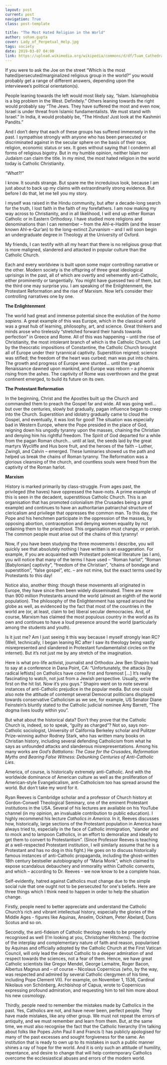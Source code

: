```yaml
---
layout: post
current: post
navigation: True
class: post-template

title: "The Most Hated Religion in the World"
author: soham.gupta
cover: Lady_of_Perpetual_Help.jpg
tags: society
date: 2019-03-07 04:00
link: https://upload.wikimedia.org/wikipedia/commons/d/df/Tuam_Cathedral_of_the_Assumption_Our_Lady_of_Perpetual_Help_Icon_2009_09_14.jpg
---
```

If you were to ask the Joe on the street “Which is the most
hated/persecuted/marginalized religious group in the world?” you would probably
get a range of different answers, depending upon the interviewee’s political
orientation(s).

People leaning towards the left would most likely say, “Islam. Islamophobia is a
big problem in the West. Definitely.” Others leaning towards the right would
probably say “The Jews. They have suffered the most and even now, Israel is
under threat from Islamic fundamentalists. We must stand with Israel.” In India,
it would probably be, “The Hindus! Just look at the Kashmiri Pandits.”

And I don’t deny that each of these groups has suffered immensely in the past. I
sympathise strongly with anyone who has been persecuted or discriminated against
in the secular sphere on the basis of their race, religion, economic status or
sex. It goes without saying that I condemn all forms of religious bigotry. But
in my humble opinion, neither Islam nor Judaism can claim the title. In my mind,
the most hated religion in the world today is Catholic Christianity.

<em>“What?!”</em>

I know. It sounds strange. But spare me the incredulous look, because I am just
about to back up my claims with extraordinarily strong evidence. But before I do
that, let me tell you my story.

I myself was raised in the Hindu community, but after a decade-long search for
the truth, I lost faith in the faith of my forefathers. I am now making my way
across to Christianity, and in all likelihood, I will end up either Roman
Catholic or in Eastern Orthodoxy. I have studied more religions and
denominations than I can remember – from the Ahl-e-Hadith (and the lesser known
Ahl-e-Qur’an) to the long-extinct Zurvanism – and I will soon begin an
undergraduate degree in Theology at the University of Oxford.

My friends, I can testify with all my heart that there is no religious group
that is more maligned, slandered and attacked in popular culture than the
Catholic Church.

Each and every worldview is built upon some major controlling narrative or the
other. Modern society is the offspring of three great ideological uprisings in
the past, all of which are overtly and vehemently anti-Catholic, either
prominently or tangentially. You might have guessed two of them, but the third
one may surprise you. I am speaking of the Enlightenment, the Protestant
Reformation and the rise of Marxism. Now let’s consider their controlling
narratives one by one.

**The Enlightenment**

The world had great and immense potential since the evolution of the *homo
sapiens*. A great example of this was Europe, which in the classical world was a
great hub of learning, philosophy, art, and science. Great thinkers and minds
arose who tirelessly “stretched forward their hands towards perfection” in
Greece and Rome. All of this was happening – until the rise of Christianity, the
most intolerant branch of which is the Catholic Church. Led by the theocratic
impositions of Constantine, the Catholic Church brought all of Europe under
their tyrannical captivity. Superstition reigned; science was stifled; the
freedom of the heart was curbed; man was put into chains. The growth and
progress of Europe were stunted… until the great Renaissance dawned upon
mankind, and Europe was reborn – a phoenix rising from the ashes. The captivity
of Rome was overthrown and the great continent emerged, to build its future on
its own.

**The Protestant Reformation**

In the beginning, Christ and the Apostles built up the Church and commanded them
to preach the Gospel far and wide. All was going well… but over the centuries,
slowly but gradually, pagan influence began to creep into the Church.
Superstition and idolatry gradually came to cloud the Gospel, and eventually, it
was lost for good! The situation was especially bad in Western Europe, where the
Pope presided in the place of God, reigning down his ungodly tyranny upon the
masses, chaining the Christian and denying him his rightful freedom. The Spirit
of God departed for a while from the pagan Roman church… until at last, the
seeds laid by the great martyrs Wycliffe and Hus bore fruit, and the heroes of
the faith – Luther, Zwingli, and Calvin – emerged. These luminaries showed us
the path and helped us break the chains of Roman tyranny. The Reformation was a
glorious cleansing of the church, and countless souls were freed from the
captivity of the Roman harlot.

**Marxism**

History is marked primarily by class-struggle. From ages past, the privileged
(the haves) have oppressed the have-nots. A prime example of this is seen in the
decadent, superstitious Catholic Church. This is an organisation that has
promoted colonialism (the Crusades being a great example) and continues to have
an authoritarian patriarchal structure of clericalism and privilege that
oppresses the common man. To this day, the Pope and his henchmen participate in
the oppression of the masses, by opposing abortion, contraception and denying
women equality by not ordaining them to the priesthood. This organisation must
change, or perish. The common people must arise out of the chains of this
tyranny!

Now, if you have been studying the three movements I describe, you will quickly
see that absolutely nothing I have written is an exaggeration. For example, if
you are acquainted with Protestant polemical literature (as I am), you will
notice that many of the terms I have used – “Roman harlot”, “Roman [Babylonian]
captivity”, “freedom of the Christian”, “chains of bondage and superstition”,
“false gospel”, etc. – are not mine, but the exact terms used by Protestants to
this day!

Notice also, another thing: though these movements all originated in Europe,
they have since then been widely disseminated. There are more than 900 million
Protestants around the world (almost an eighth of the world population). The
philosophy of the Enlightenment has spread around the globe as well, as
evidenced by the fact that most of the countries in the world are (or, at least,
claim to be) liberal secular democracies. And, of course, Marxism has claimed
the most populous country in the world as its own and continues to have a loud
presence around the world (particularly among the students and youth).

Is it just me? Am I just seeing it this way because I myself strongly lean RC?
(Well, technically, I began leaning RC after I saw its theology being vastly
misrepresented and slandered in Protestant fundamentalist circles on the
internet). But it’s not just me by any stretch of the imagination.

Here is what pro-life activist, journalist and Orthodox Jew Ben Shapiro had to
say at a conference in Dana Point, CA: “Unfortunately, the attacks [by radical
leftists] on Catholics have come first and foremost […] It’s really fascinating
to watch, not just from a Jewish perspective. Usually, we’re the first on the
hit list. Now it’s you guys.” Shapiro went on to note several instances of
anti-Catholic prejudice in the popular media. But one could also note the
attitude of contempt several Democrat politicians displayed towards conservative
Catholicism as we see, for example, US Senator Diane Feinstein’s bluntly stated
to the Catholic judicial nominee Amy Barrett, “The dogma lives loudly within
you”.

But what about the historical data? Don’t they prove that the Catholic Church
is, indeed, so to speak, “guilty as charged”? Not so, says non-Catholic
sociologist, University of California Berkeley scholar and Pulitzer
Prize-winning author Rodney Stark, who has written many books on Christian
history, including several defending Catholicism from what he says as unfounded
attacks and slanderous misrepresentations. Among his many works are *God’s
Battalions: The Case for the Crusades*, *Reformation Myths and Bearing False
Witness: Debunking Centuries of Anti-Catholic Lies.*

America, of course, is historically extremely anti-Catholic. And with the
worldwide dominance of American culture as well as the proliferation of
American-style Evangelicalism, anti-Catholicism too has spread around the world.
But don’t take my word for it.

Ryan Reeves is Cambridge scholar and a professor of Church history at
Gordon-Conwell Theological Seminary, one of the eminent Protestant institutions
in the USA. Several of his lectures are available on his YouTube channel (in my
opinion, an invaluable contribution to public education). I highly recommend his
lecture *Catholics in America*. In it, Reeves discusses how, historically, large
sections of the Protestant population in America have always tried to,
especially in the face of Catholic immigration, “slander and to mock and to
lampoon Catholics, in an effort to demoralize and ideally to get them to convert
to Protestantism”. (Since Professor Reeves is teaching at a well-respected
Protestant institution, I will similarly assume that he is a Protestant and has
no dog in this fight.) He goes on to discuss historically famous instances of
anti-Catholic propaganda, including the ghost-written 18th century bestseller
autobiography of “Maria Monk”, which claimed to expose scandalous debauchery and
immorality within Catholic convents, and which – according to Dr. Reeves - we
now know to be a complete hoax.

Self-evidently, hatred against Catholics must change due to the simple social
rule that one ought not to be persecuted for one's beliefs. Here are three
things which I think need to happen in order to help the situation change.

Firstly, people need to better appreciate and understand the Catholic Church’s
rich and vibrant intellectual history, especially the glories of the Middle Ages - figures like Aquinas, Anselm, Ockham, Peter Abelard, Duns Scotus and so on.

Secondly, the anti-fideism of Catholic theology needs to be properly recognised
as well (I’m looking at you, Christopher Hitchens). The doctrine of the
interplay and complementary nature of faith and reason, popularised by Aquinas
and officially adopted by the Catholic Church at the First Vatican Council, will
only lead the devout Catholic to a deeper admiration of and respect towards the
sciences, not a fear of them. Hence, we have great Catholic scientists like
Gregor Mendel, George Lemaitre, Roger Bacon, Albertus Magnus and – of course –
Nicolaus Copernicus (who, by the way, was respected and admired by several
Catholic clergymen of his time, including Pope Clement VII). For example, on
November 1, 1536, Cardinal Nikolaus von Schönberg, Archbishop of Capua, wrote to
Copernicus expressing profound admiration, and requesting him to tell him more
about his new cosmology.

Thirdly, people need to remember the mistakes made by Catholics in the past.
Yes, Catholics are not, and have never been, perfect people. They have made
mistakes, like any other group. We must not repeat the errors of antiquity, and
we must remember and learn from them. But, at the same time, we must also
recognise the fact that the Catholic hierarchy (I’m talking about folks like
Popes John Paul II and Francis I) has publicly apologised for many of the past
excesses and sought forgiveness for the same. An institution that is ready to
own up to its mistakes in such a public manner shines a ray of hope for the
world. And it is only such an attitude of humility, repentance, and desire to
change that will help contemporary Catholics overcome the ecclesiastical abuses
and errors of the modern world.
